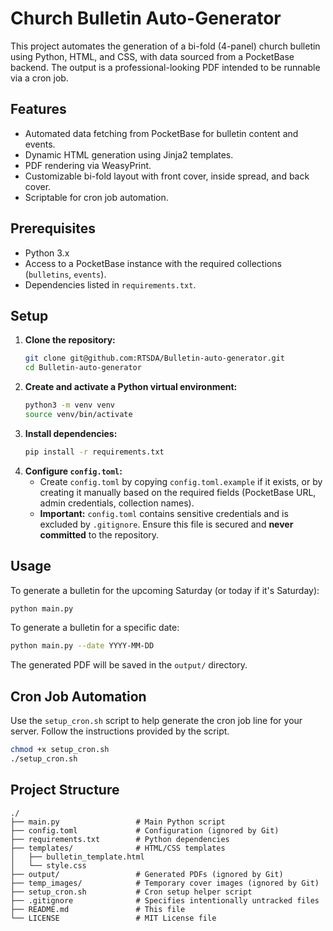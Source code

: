 # Church Bulletin Auto-Generator

This project automates the generation of a bi-fold (4-panel) church bulletin using Python, HTML, and CSS, with data sourced from a PocketBase backend. The output is a professional-looking PDF intended to be runnable via a cron job.

## Features

*   Automated data fetching from PocketBase for bulletin content and events.
*   Dynamic HTML generation using Jinja2 templates.
*   PDF rendering via WeasyPrint.
*   Customizable bi-fold layout with front cover, inside spread, and back cover.
*   Scriptable for cron job automation.

## Prerequisites

*   Python 3.x
*   Access to a PocketBase instance with the required collections (`bulletins`, `events`).
*   Dependencies listed in `requirements.txt`.

## Setup

1.  **Clone the repository:**
    ```bash
    git clone git@github.com:RTSDA/Bulletin-auto-generator.git
    cd Bulletin-auto-generator
    ```
2.  **Create and activate a Python virtual environment:**
    ```bash
    python3 -m venv venv
    source venv/bin/activate
    ```
3.  **Install dependencies:**
    ```bash
    pip install -r requirements.txt
    ```
4.  **Configure `config.toml`:**
    *   Create `config.toml` by copying `config.toml.example` if it exists, or by creating it manually based on the required fields (PocketBase URL, admin credentials, collection names).
    *   **Important:** `config.toml` contains sensitive credentials and is excluded by `.gitignore`. Ensure this file is secured and **never committed** to the repository.

## Usage

To generate a bulletin for the upcoming Saturday (or today if it's Saturday):
```bash
python main.py
```

To generate a bulletin for a specific date:
```bash
python main.py --date YYYY-MM-DD
```
The generated PDF will be saved in the `output/` directory.

## Cron Job Automation

Use the `setup_cron.sh` script to help generate the cron job line for your server. Follow the instructions provided by the script.
```bash
chmod +x setup_cron.sh
./setup_cron.sh
```

## Project Structure

    ./
    ├── main.py                 # Main Python script
    ├── config.toml             # Configuration (ignored by Git)
    ├── requirements.txt        # Python dependencies
    ├── templates/              # HTML/CSS templates
    │   ├── bulletin_template.html
    │   └── style.css
    ├── output/                 # Generated PDFs (ignored by Git)
    ├── temp_images/            # Temporary cover images (ignored by Git)
    ├── setup_cron.sh           # Cron setup helper script
    ├── .gitignore              # Specifies intentionally untracked files
    ├── README.md               # This file
    └── LICENSE                 # MIT License file 